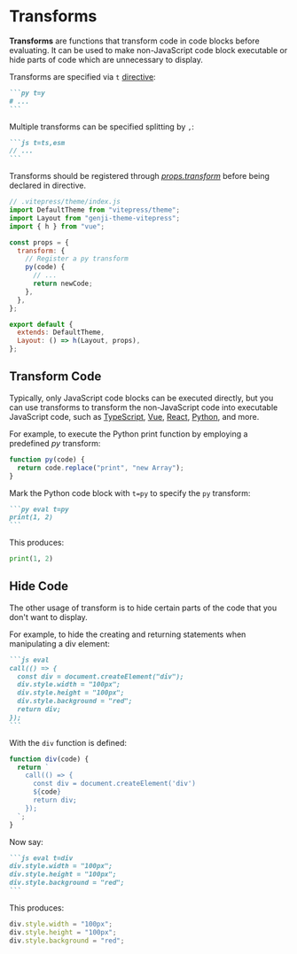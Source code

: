 # Transforms

**Transforms** are functions that transform code in code blocks before evaluating. It can be used to make non-JavaScript code block executable or hide parts of code which are unnecessary to display.

Transforms are specified via `t` [directive](/reference/directives):

````md
```py t=y
# ...
```
````

Multiple transforms can be specified splitting by `,`:

````md
```js t=ts,esm
// ...
```
````

Transforms should be registered through [_props.transform_](/reference/props#trasnform) before being declared in directive.

```js
// .vitepress/theme/index.js
import DefaultTheme from "vitepress/theme";
import Layout from "genji-theme-vitepress";
import { h } from "vue";

const props = {
  transform: {
    // Register a py transform
    py(code) {
      // ...
      return newCode;
    },
  },
};

export default {
  extends: DefaultTheme,
  Layout: () => h(Layout, props),
};
```

## Transform Code

Typically, only JavaScript code blocks can be executed directly, but you can use transforms to transform the non-JavaScript code into executable JavaScript code, such as [TypeScript](https://www.typescriptlang.org/), [Vue](https://vuejs.org/), [React](https://react.dev/), [Python](https://www.python.org/), and more.

For example, to execute the Python print function by employing a predefined _py_ transform:

```js
function py(code) {
  return code.replace("print", "new Array");
}
```

Mark the Python code block with `t=py` to specify the `py` transform:

````md
```py eval t=py
print(1, 2)
```
````

This produces:

```py eval t=py
print(1, 2)
```

## Hide Code

The other usage of transform is to hide certain parts of the code that you don't want to display.

For example, to hide the creating and returning statements when manipulating a div element:

````md
```js eval
call(() => {
  const div = document.createElement("div");
  div.style.width = "100px";
  div.style.height = "100px";
  div.style.background = "red";
  return div;
});
```
````

With the `div` function is defined:

```js
function div(code) {
  return `
    call(() => {
      const div = document.createElement('div')
      ${code}
      return div;
    });
  `;
}
```

Now say:

````md
```js eval t=div
div.style.width = "100px";
div.style.height = "100px";
div.style.background = "red";
```
````

This produces:

```js eval t=div
div.style.width = "100px";
div.style.height = "100px";
div.style.background = "red";
```
